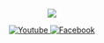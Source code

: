 <p align="center"><img src="https://github-readme-stats-one-bice.vercel.app/api/top-langs/?username=Laomao1104&langs_count=20&layout=compact&role=OWNER&theme=radical"></p>
<p align="center">

  <a href="https://youtube.com/@laomao234" target="_blank">
    <img src="https://img.shields.io/badge/youtube-%231877F2.svg?&style=for-the-badge&logo=youtube&logoColor=white&color=071A2C" alt="Youtube"/>
  </a>
  <a href="https://www.facebook.com/laomao1951070962" target="_blank">
    <img src="https://img.shields.io/badge/facebook-%231877F2.svg?&style=for-the-badge&logo=facebook&logoColor=white&color=071A2C" alt="Facebook"/>
  </a>
</p>
